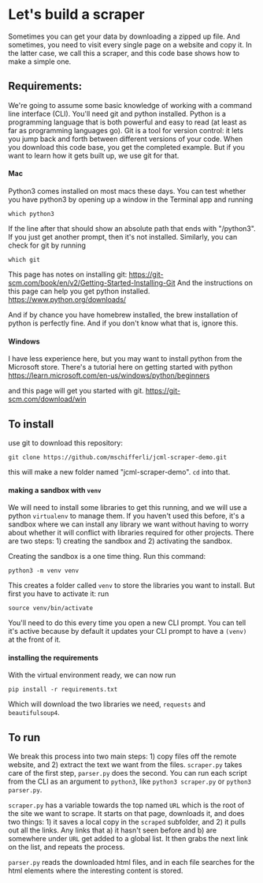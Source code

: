 # Let's build a scraper

Sometimes you can get your data by downloading a zipped up file. And sometimes, you need to visit every single page on a website and copy it. In the latter case, we call this a scraper, and this code base shows how to make a simple one. 


## Requirements: 
We're going to assume some basic knowledge of working with a command line interface (CLI). You'll need git and python installed. Python is a programming language that is both powerful and easy to read (at least as far as programming languages go). Git is a tool for version control: it lets you jump back and forth between different versions of your code. When you download this code base, you get the completed example. But if you want to learn how it gets built up, we use git for that. 

#### Mac
Python3 comes installed on most macs these days. You can test whether you have python3 by opening up a window in the Terminal app and running 
```
which python3
```
If the line after that should show an absolute path that ends with "/python3". If you just get another prompt, then it's not installed. Similarly, you can check for git by running 
```
which git
```

This page has notes on installing git: 
https://git-scm.com/book/en/v2/Getting-Started-Installing-Git
And the instructions on this page can help you get python installed. 
https://www.python.org/downloads/

And if by chance you have homebrew installed, the brew installation of python is perfectly fine. And if you don't know what that is, ignore this. 


#### Windows
I have less experience here, but you may want to install python from the Microsoft store. There's a tutorial here on 
getting started with python
https://learn.microsoft.com/en-us/windows/python/beginners

and this page will get you started with git. 
https://git-scm.com/download/win



## To install

use git to download this repository: 
```
git clone https://github.com/mschifferli/jcml-scraper-demo.git
```
this will make a new folder named "jcml-scraper-demo". `cd` into that. 

#### making a sandbox with `venv`

We will need to install some libraries to get this running, and we will use a python `virtualenv` to manage them. If you haven't used this before, it's a sandbox where we can install any library we want without having to worry about whether it will conflict with libraries required for other projects. There are two steps: 1) creating the sandbox and 2) activating the sandbox. 

Creating the sandbox is a one time thing. Run this command:
```
python3 -m venv venv
```
This creates a folder called `venv` to store the libraries you want to install. But first you have to activate it: run 
```
source venv/bin/activate
```
You'll need to do this every time you open a new CLI prompt. You can tell it's active because by default it updates your CLI prompt to have a `(venv) ` at the front of it. 

#### installing the requirements

With the virtual environment ready, we can now run
```
pip install -r requirements.txt
```
Which will download the two libraries we need, `requests` and `beautifulsoup4`. 


## To run

We break this process into two main steps: 1) copy files off the remote website, and 2) extract the text we want from the files. `scraper.py` takes care of the first step, `parser.py` does the second. You can run each script from the CLI as an argument to `python3`, like `python3 scraper.py` or `python3 parser.py`. 

`scraper.py` has a variable towards the top named `URL` which is the root of the site we want to scrape. It starts on that page, downloads it, and does two things: 1) it saves a local copy in the `scraped` subfolder, and 2) it pulls out all the links. Any links that a) it hasn't seen before and b) are somewhere under `URL` get added to a global list. It then grabs the next link on the list, and repeats the process. 

`parser.py` reads the downloaded html files, and in each file searches for the html elements where the interesting content is stored. 








